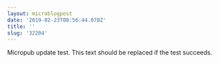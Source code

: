 ```yaml
---
layout: microblogpost
date: '2019-02-23T08:56:44.078Z'
title: ''
slug: '32204'
---
```

Micropub update test. This text should be replaced if the test succeeds.
